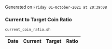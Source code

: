 Generated on `Friday 01-October-2021 at 20:39:08`

### Current to Target Coin Ratio
`current_coin_ratio.sh`

Date|Current|Target|Ratio
---|---|---|---
